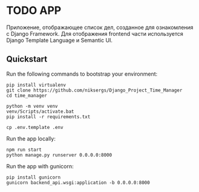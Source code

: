 # TODO APP

Приложение, отображающее список дел, созданное для ознакомления с Django Framework. Для отображения frontend части
используется Django Template Language и Semantic UI.

## Quickstart

Run the following commands to bootstrap your environment:
    
    pip install virtualenv
    git clone https://github.com/niksergs/Django_Project_Time_Manager
    cd time_manager

    python -m venv venv
    venv/Scripts/activate.bat
    pip install -r requirements.txt

    cp .env.template .env

Run the app locally:
    
    npm run start
    python manage.py runserver 0.0.0.0:8000

Run the app with gunicorn:

    pip install gunicorn
    gunicorn backend_api.wsgi:application -b 0.0.0.0:8000
    